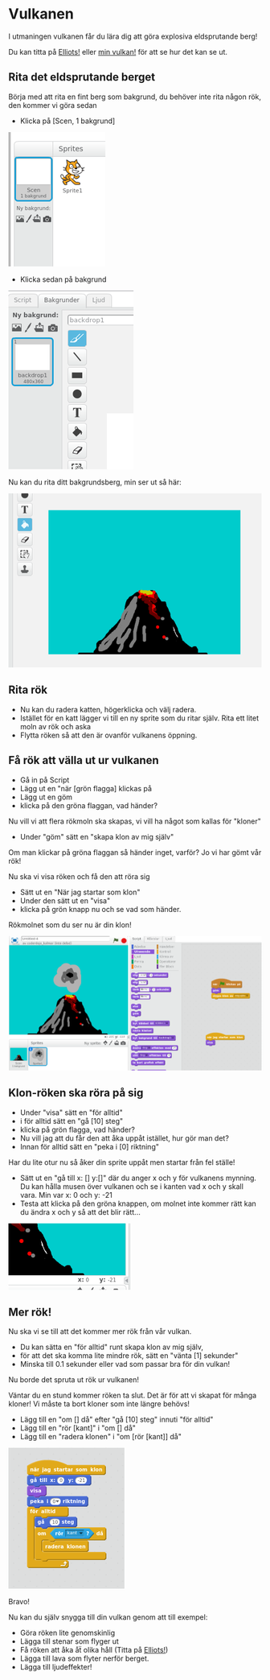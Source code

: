 Vulkanen
========

I utmaningen vulkanen får du lära dig att göra explosiva eldsprutande berg!

Du kan titta på [Elliots!](http://scratch.mit.edu/projects/44967008/) eller [min vulkan!](http://scratch.mit.edu/projects/44225694/) för att se hur det kan se ut.

Rita det eldsprutande berget
----------------------------

Börja med att rita en fint berg som bakgrund, du behöver inte rita någon rök, den kommer vi göra sedan

 * Klicka på [Scen, 1 bakgrund] 
 
![](bilder/scen.png)

 * Klicka sedan på bakgrund
 
![](bilder/bakgrund.png)

Nu kan du rita ditt bakgrundsberg, min ser ut så här:

![](bilder/vulkan_bakgrund.png)

Rita rök
--------

 * Nu kan du radera katten, högerklicka och välj radera.
 * Istället för en katt lägger vi till en ny sprite som du ritar själv. Rita ett litet moln av rök och aska
 * Flytta röken så att den är ovanför vulkanens öppning.
 
Få rök att välla ut ur vulkanen
------------------------------

 * Gå in på Script
 * Lägg ut en "när [grön flagga] klickas på 
 * Lägg ut en göm
 * klicka på den gröna flaggan, vad händer?
 
Nu vill vi att flera rökmoln ska skapas, vi vill ha något som kallas för "kloner"

 * Under "göm" sätt en "skapa klon av mig själv"

Om man klickar på gröna flaggan så händer inget, varför? Jo vi har gömt vår rök!

Nu ska vi visa röken och få den att röra sig

 * Sätt ut en "När jag startar som klon"
 * Under den sätt ut en "visa"
 * klicka på grön knapp nu och se vad som händer.
 
Rökmolnet som du ser nu är din klon!

![](bilder/en_klon.png)


Klon-röken ska röra på sig
-------------------------------------

 *  Under "visa" sätt en "för alltid"
 *  i för alltid sätt en "gå [10] steg"
 *  klicka på grön flagga, vad händer?
 *  Nu vill jag att du får den att åka uppåt istället, hur gör man det?
 *  Innan för alltid sätt en "peka i [0] riktning"

Har du lite otur nu så åker din sprite uppåt men startar från fel ställe!

 * Sätt ut en "gå till x: [] y:[]" där du anger x och y för vulkanens mynning. Du kan hålla musen över vulkanen och se i kanten vad x och y skall vara. Min var x: 0 och y: -21
 * Testa att klicka på den gröna knappen, om molnet inte kommer rätt kan du ändra x och y så att det blir rätt...
 
![](bilder/vulkanens_x_y.png)


Mer rök!
--------
Nu ska vi se till att det kommer mer rök från vår vulkan.

 * Du kan sätta en "för alltid" runt skapa klon av mig själv, 
 * för att det ska komma lite mindre rök, sätt en "vänta [1] sekunder"
 * Minska till 0.1 sekunder eller vad som passar bra för din vulkan!
 
Nu borde det spruta ut rök ur vulkanen! 

Väntar du en stund kommer röken ta slut. Det är för att vi skapat för många kloner! Vi måste ta bort kloner som inte längre behövs!

 * Lägg till en "om [] då" efter "gå [10] steg" innuti "för alltid"
 * Lägg till en "rör [kant]" i "om [] då"
 * Lägg till en "radera klonen" i "om [rör [kant]] då"
 
![](bilder/om_kant_radera.png)
 
 Bravo!

Nu kan du själv snygga till din vulkan genom att till exempel:

 * Göra röken lite genomskinlig
 * Lägga till stenar som flyger ut
 * Få röken att åka åẗ olika håll (Titta på [Elliots!](http://scratch.mit.edu/projects/44967008/#editor))
 * Lägga till lava som flyter nerför berget.
 * Lägga till ljudeffekter! 






 
 

